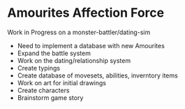 # Amourites Affection Force
Work in Progress on a monster-battler/dating-sim

- Need to implement a database with new Amourites
- Expand the battle system
- Work on the dating/relationship system
- Create typings
- Create database of movesets, abilities, inverntory items
- Work on art for initial drawings
- Create characters
- Brainstorm game story
